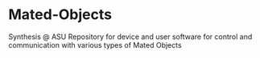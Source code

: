 # Mated-Objects
Synthesis @ ASU Repository for device and user software for control and communication with various types of Mated Objects
